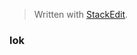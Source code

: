


> Written with [StackEdit](https://stackedit.io/).
### lok
<!--stackedit_data:
eyJoaXN0b3J5IjpbMTY1MTU1NzQxM119
-->